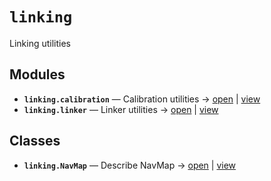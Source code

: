 # `linking`

Linking utilities

<!-- START doctoc generated TOC please keep comment here to allow auto update -->
<!-- END doctoc generated TOC please keep comment here to allow auto update -->

## Modules

- **`linking.calibration`** — Calibration utilities → [open](vscode://file//home/paul/kgfoundry/src/linking/calibration.py:1:1) | [view](https://github.com/github.com/paul-heyse/blob/091f97c8dc179d1eec06cd12561fb84922732e06/src/linking/calibration.py#L1)
- **`linking.linker`** — Linker utilities → [open](vscode://file//home/paul/kgfoundry/src/linking/linker.py:1:1) | [view](https://github.com/github.com/paul-heyse/blob/091f97c8dc179d1eec06cd12561fb84922732e06/src/linking/linker.py#L1)

## Classes

- **`linking.NavMap`** — Describe NavMap → [open](vscode://file//home/paul/kgfoundry/src/kgfoundry_common/navmap_types.py:32:1) | [view](https://github.com/github.com/paul-heyse/blob/091f97c8dc179d1eec06cd12561fb84922732e06/src/kgfoundry_common/navmap_types.py#L32-L45)
<!-- agent:readme v1 sha:091f97c8dc179d1eec06cd12561fb84922732e06 content:d36c523f9637 -->
